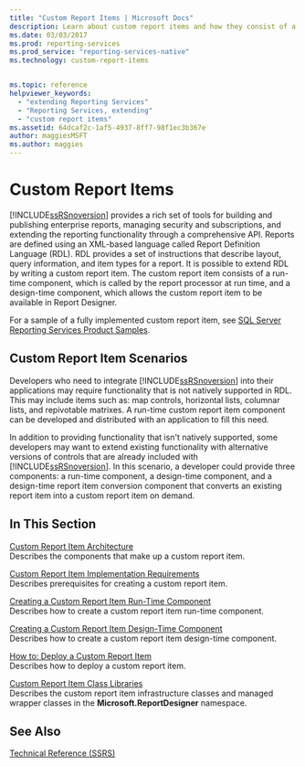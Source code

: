 ```yaml
---
title: "Custom Report Items | Microsoft Docs"
description: Learn about custom report items and how they consist of a run-time component and a design-time component.
ms.date: 03/03/2017
ms.prod: reporting-services
ms.prod_service: "reporting-services-native"
ms.technology: custom-report-items


ms.topic: reference
helpviewer_keywords: 
  - "extending Reporting Services"
  - "Reporting Services, extending"
  - "custom report items"
ms.assetid: 64dcaf2c-1af5-4937-8ff7-98f1ec3b367e
author: maggiesMSFT
ms.author: maggies
---
```

# Custom Report Items
  [!INCLUDE[ssRSnoversion](../../includes/ssrsnoversion-md.md)] provides a rich set of tools for building and publishing enterprise reports, managing security and subscriptions, and extending the reporting functionality through a comprehensive API. Reports are defined using an XML-based language called Report Definition Language (RDL). RDL provides a set of instructions that describe layout, query information, and item types for a report. It is possible to extend RDL by writing a custom report item. The custom report item consists of a run-time component, which is called by the report processor at run time, and a design-time component, which allows the custom report item to be available in Report Designer.  
  
 For a sample of a fully implemented custom report item, see [SQL Server Reporting Services Product Samples](https://go.microsoft.com/fwlink/?LinkId=177889).  
  
## Custom Report Item Scenarios  
 Developers who need to integrate [!INCLUDE[ssRSnoversion](../../includes/ssrsnoversion-md.md)] into their applications may require functionality that is not natively supported in RDL. This may include items such as: map controls, horizontal lists, columnar lists, and repivotable matrixes. A run-time custom report item component can be developed and distributed with an application to fill this need.  
  
 In addition to providing functionality that isn't natively supported, some developers may want to extend existing functionality with alternative versions of controls that are already included with [!INCLUDE[ssRSnoversion](../../includes/ssrsnoversion-md.md)]. In this scenario, a developer could provide three components: a run-time component, a design-time component, and a design-time report item conversion component that converts an existing report item into a custom report item on demand.  
  
## In This Section  
 [Custom Report Item Architecture](../../reporting-services/custom-report-items/custom-report-item-architecture.md)  
 Describes the components that make up a custom report item.  
  
 [Custom Report Item Implementation Requirements](../../reporting-services/custom-report-items/custom-report-item-implementation-requirements.md)  
 Describes prerequisites for creating a custom report item.  
  
 [Creating a Custom Report Item Run-Time Component](../../reporting-services/custom-report-items/creating-a-custom-report-item-run-time-component.md)  
 Describes how to create a custom report item run-time component.  
  
 [Creating a Custom Report Item Design-Time Component](../../reporting-services/custom-report-items/creating-a-custom-report-item-design-time-component.md)  
 Describes how to create a custom report item design-time component.  
  
 [How to: Deploy a Custom Report Item](../../reporting-services/custom-report-items/how-to-deploy-a-custom-report-item.md)  
 Describes how to deploy a custom report item.  
  
 [Custom Report Item Class Libraries](../../reporting-services/custom-report-items/custom-report-item-class-libraries.md)  
 Describes the custom report item infrastructure classes and managed wrapper classes in the **Microsoft.ReportDesigner** namespace.  
  
## See Also  
 [Technical Reference &#40;SSRS&#41;](../../reporting-services/technical-reference-ssrs.md)  
  
  

